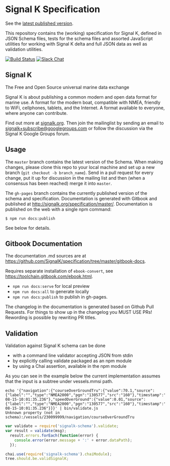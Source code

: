 Signal K Specification
======================
See the [latest published version](http://signalk.org/specification/).

This repository contains the (working) specification for Signal K, defined in
JSON Schema files, tests for the schema files and assorted JavaScript utilities
for working with Signal K delta and full JSON data as well as validation
utilities.

[![Build Status](https://travis-ci.org/SignalK/specification.svg?branch=master)](https://travis-ci.org/SignalK/specification) [![Slack Chat](https://img.shields.io/badge/Chat-Slack-ff69b4.svg "Join us and help develop Signal K. Anyone is welcome!")](http://slack-invite.signalk.org/)

Signal K
--------

The Free and Open Source universal marine data exchange

Signal K is about publishing a common modern and open data format for marine
use. A format for the modern boat, compatible with NMEA, friendly to WiFi,
cellphones, tablets, and the Internet. A format available to everyone, where
anyone can contribute.

Find out more at [signalk.org](http://signalk.org). Then join the mailinglist
by sending an email to signalk+subscribe@googlegroups.com or follow the
discussion via the Signal K Google Groups forum.


Usage
-----

The `master` branch contains the latest version of the Schema. When making
changes, please clone this repo to your local machine and set up a new branch
(`git checkout -b branch_name`). Send in a pull request for every change, put
it up for discussion in the mailing list and then (when a consensus has been
reached) merge it into `master`.

The `gh-pages` branch contains the currently published version of the schema
and specification. Documentation is generated with Gitbook and published at
http://signalk.org/specification/master/. Documentation is published on the web
with a single npm command:

```
$ npm run docs:publish
```

See below for details.

Gitbook Documentation
---------------------

The documentation .md sources are at
https://github.com/SignalK/specification/tree/master/gitbook-docs.

Requires separate installation of `ebook-convert`, see
https://toolchain.gitbook.com/ebook.html.

- `npm run docs:serve` for local preview
- `npm run docs:all` to generate locally
- `npm run docs:publish` to publish in gh-pages.

The changelog in the documentation is generated based on Github Pull Requests. For things to show up in the changelog you MUST USE PRs! Rewording is possible by rewriting PR titles.

Validation
----------

Validation against Signal K schema can be done
- with a command line validator accepting JSON from stdin
- by explicitly calling validate packaged as an npm module
- by using a Chai assertion, available in the npm module

As you can see in the example below the current implementation assumes that the
input is a subtree under vessels.mmsi path.

```
echo '{"navigation":{"courseOverGroundTru":{"value":70.1,"source":{"label":"","type":"NMEA2000","pgn":"130577","src":"160"},"timestamp":"2014-08-15-10:01:35.236"},"speedOverGround":{"value":0.01,"source":{"label":"","type":"NMEA2000","pgn":"130577","src":"160"},"timestamp":"2014-08-15-10:01:35.236"}}}' | bin/validate.js
Unknown property (not in schema):/vessels/230099999/navigation/courseOverGroundTru
```

```javascript
var validate = require('signalk-schema').validate;
var result = validate(msg);
  result.errors.forEach(function(error) {
    console.error(error.message + ':' + error.dataPath);
  });
```

```javascript
chai.use(require('signalk-schema').chaiModule);
tree.should.be.validSignalK;
```
